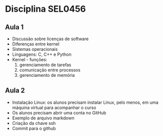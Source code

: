 # Disciplina SEL0456

## Aula 1
- Discussão sobre licenças de software
- Diferenças entre kernel
- Sistemas operacionais
- Linguagens: C, C++ e Python
- Kernel - funções:
    1. gerenciamento de tarefas
    2. comunicação entre processos
    3. gerenciamento de memória

## Aula 2
- Instalação Linux: os alunos precisam instalar Linux, pelo menos, em uma máquina virtual para acompanhar o curso
- Os alunos precisam abrir uma conta no GitHub
- Exemplo de arquivo markdown
- Criação da chave ssh
- Commit para o github